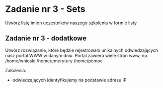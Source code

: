 # Zadanie nr 3 - Sets

Utwórz listę imion uczestników naszego szkolenia w formie listy

##  Zadanie nr 3 - dodatkowe

Utwórz rozwiązanie, które będzie rejestrowało unikalnych odwiedzających nasz portal WWW w danym dniu. Portal zawiera wiele stron www, np. /home/wnioski /home/emerytury /home/pomoc

Założenia:
- odwiedzających identyfikujemy na podstawie adresu IP
